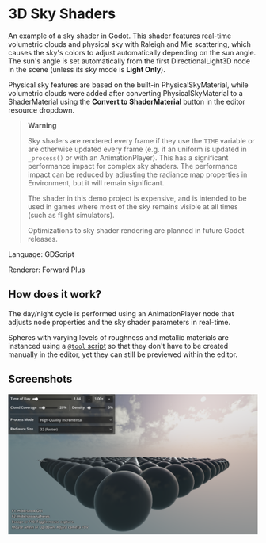 # 3D Sky Shaders

An example of a sky shader in Godot. This shader features real-time volumetric
clouds and physical sky with Raleigh and Mie scattering, which causes the sky's
colors to adjust automatically depending on the sun angle. The sun's angle is set
automatically from the first DirectionalLight3D node in the scene
(unless its sky mode is **Light Only**).

Physical sky features are based on the built-in PhysicalSkyMaterial, while
volumetric clouds were added after converting PhysicalSkyMaterial to a
ShaderMaterial using the **Convert to ShaderMaterial** button in the editor
resource dropdown.

> **Warning**
>
> Sky shaders are rendered every frame if they use the `TIME` variable or are
> otherwise updated every frame (e.g. if an uniform is updated in `_process()`
> or with an AnimationPlayer). This has a significant performance impact for
> complex sky shaders. The performance impact can be reduced by adjusting the
> radiance map properties in Environment, but it will remain significant.
>
> The shader in this demo project is expensive, and is intended to be used in
> games where most of the sky remains visible at all times (such as flight
> simulators).
>
> Optimizations to sky shader rendering are planned in future Godot releases.

Language: GDScript

Renderer: Forward Plus

## How does it work?

The day/night cycle is performed using an AnimationPlayer node that adjusts node
properties and the sky shader parameters in real-time.

Spheres with varying levels of roughness and metallic materials are instanced using
a [`@tool` script](https://docs.godotengine.org/en/latest/tutorials/plugins/running_code_in_the_editor.html)
so that they don't have to be created manually in the editor, yet they can still be previewed within the editor.

## Screenshots

![Screenshot](screenshots/sky_shaders.webp)

